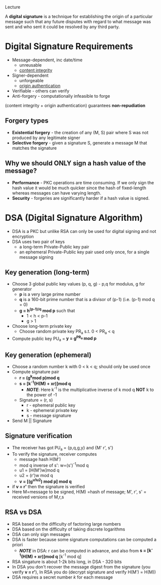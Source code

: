 Lecture

A **digital signature** is a technique for establishing the origin of a particular message such that any future disputes with regard to what message was sent and who sent it could be resolved by any third party.

# Digital Signature Requirements

- Message-dependent, inc date/time
	- unreusable
	- <ins>content integrity</ins>
- Signer-dependent
	- unforgeable
	- <ins>origin authentication</ins>
- Verifiable - others can verify
- Anti-forgery - computationally infeasible to forge

(content integrity + origin authentication) guarantees **non-repudiation**

## Forgery types
- **Existential forgery** - the creation of any (M, S) pair  where S was not produced by any legitimate signer
- **Selective forgery** - given a signature S, generate a message M that matches the signature

## Why we should ONLY sign a hash value of the message?
- **Performance** - PKC operations are time consuming. If we only sign the hash value it would be much quicker since the hash of fixed-length whereas messages can have varying length.
- **Security** - forgeries are significantly harder if a hash value is signed.

# DSA (Digital Signature Algorithm)

- DSA is a PKC but unlike RSA can only be used for digital signing and not encryption
- DSA uses two pair of keys
	- a long-term Private-Public key pair
	- an ephemeral Private-Public key pair used only once, for a single message signing

## Key generation (long-term)
- Choose 3 global public key values (p, q, g) - p,q for modulus, g for generator
	- **p** is a very large prime number
	- **q** is a 160-bit prime number that is a divisor of (p-1) (i.e. (p-1) mod q = 0)
	- **g = h<sup>(p-1)/q</sup> mod p** such that
		- 1 < h < p-1
		- g > 1
- Choose long-term private key
	- Choose random private key PR<sub>a</sub> s.t. 0 < PR<sub>a</sub> < q
- Compute public key PU<sub>a</sub> = **y = g<sup>PR<sub>a</sub></sup> mod p**

## Key generation (ephemeral)
- Choose a random number k with 0 < k < q; should only be used once
- Compute signature pair
	- **r = (g<sup>k</sup>mod p)mod q**
	- **s = [k<sup>-1</sup>(H(M) + xr)]mod q**
		- ***NOTE***: Here k<sup>-1</sup> is the multiplicative inverse of k mod q **NOT** k to the power of -1
	- Signature = (r, s)
		- r - ephemeral public key
		- k - ephemeral private key
		- s - message signature
- Send M || Signature
## Signature verification
- The receiver has got PU<sub>a</sub> = {p,q,g,y} and {M' r', s'}
- To verify the signature, receiver computes
	- message hash H(M')
	- mod q inverse of s': w=(s')<sup>-1</sup>mod q
	- u1 = [H(M')w]mod q
	- u2 = (r')w mod q
	- **v = [(g<sup>u1</sup><sup>u2</sup>) mod p] mod q**
- if **v = r'** then the signature is verified
- Here M=message to be signed, H(M) =hash of message; M', r', s' = received versions of M,r,s
## RSA vs DSA
- RSA based on the difficulty of factoring large numbers
- DSA based on the difficulty of taking discrete logarithms
- DSA can only sign messages
- DSA is faster because some signature computations can be computed a priori
	- ***NOTE*** in DSA: r can be computed in advance, and also from **s = [k<sup>-1</sup>(H(M) + xr)]mod q** [k<sup>-1</sup> mod q]
- RSA singature is about 1-2k bits long, in DSA - 320 bits
- In DSA you don't recover the message digest from the signature (you verify **v = r'**), In RSA you do (decrypt signature and verify H(M') = H(M))
- DSA requires a secret number *k* for each message